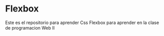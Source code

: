# Flexbox
Este es el repositorio para aprender Css Flexbox para aprender en la clase de programacion Web II
